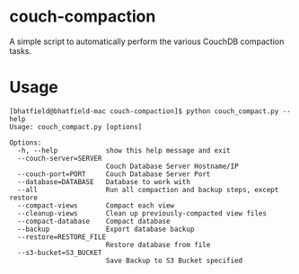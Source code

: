 couch-compaction
================

A simple script to automatically perform the various CouchDB compaction tasks.

Usage
=====

    [bhatfield@bhatfield-mac couch-compaction]$ python couch_compact.py --help
    Usage: couch_compact.py [options]

    Options:
      -h, --help            show this help message and exit
      --couch-server=SERVER
                            Couch Database Server Hostname/IP
      --couch-port=PORT     Couch Database Server Port
      --database=DATABASE   Database to work with
      --all                 Run all compaction and backup steps, except restore
      --compact-views       Compact each view
      --cleanup-views       Clean up previously-compacted view files
      --compact-database    Compact database
      --backup              Export database backup
      --restore=RESTORE_FILE
                            Restore database from file
      --s3-bucket=S3_BUCKET
                            Save Backup to S3 Bucket specified
